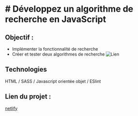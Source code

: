 # # Développez un algorithme de recherche en JavaScript

## Objectif :

- Implémenter la fonctionnalité de recherche
- Créer et tester deux algorithmes de recherche
  ![Lien](https://i.gyazo.com/a86739bcf434e7d29ac8e4619d4aa011.png)

## Technologies

HTML / SASS / Javascript orientée objet / ESlint

## Lien du projet :

[netlify](https://petitsplats.netlify.app/)
